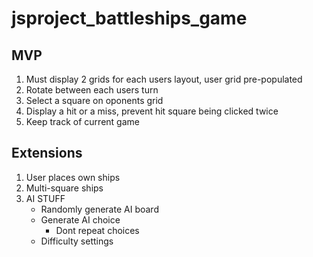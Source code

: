 # jsproject_battleships_game

## MVP

1. Must display 2 grids for each users layout, user grid pre-populated
2. Rotate between each users turn
3. Select a square on oponents grid
4. Display a hit or a miss, prevent hit square being clicked twice
5. Keep track of current game

## Extensions

1. User places own ships
2. Multi-square ships
2. AI STUFF
    - Randomly generate AI board
    - Generate AI choice
      - Dont repeat choices
    - Difficulty settings
